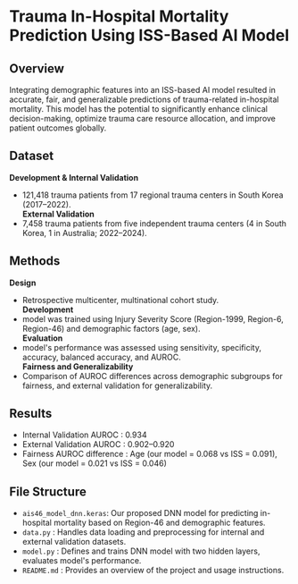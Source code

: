 # Trauma In-Hospital Mortality Prediction Using ISS-Based AI Model

## **Overview**
Integrating demographic features into an ISS-based AI model resulted in accurate, fair, and generalizable predictions of trauma-related in-hospital mortality. This model has the potential to significantly enhance clinical decision-making, optimize trauma care resource allocation, and improve patient outcomes globally.

## **Dataset**
**Development & Internal Validation**
- 121,418 trauma patients from 17 regional trauma centers in South Korea (2017–2022).<br>
**External Validation**
- 7,458 trauma patients from five independent trauma centers (4 in South Korea, 1 in Australia; 2022–2024).<br>

## **Methods**
**Design**
- Retrospective multicenter, multinational cohort study.  
**Development**
- model was trained using Injury Severity Score (Region-1999, Region-6, Region-46) and demographic factors (age, sex).  
**Evaluation**
- model's performance was assessed using sensitivity, specificity, accuracy, balanced accuracy, and AUROC.  
**Fairness and Generalizability**
- Comparison of AUROC differences across demographic subgroups for fairness, and external validation for generalizability.  

## **Results**
- Internal Validation AUROC : 0.934
- External Validation AUROC : 0.902–0.920
- Fairness AUROC difference : Age (our model = 0.068 vs ISS = 0.091), Sex (our model = 0.021 vs ISS = 0.046)

## **File Structure**
- `ais46_model_dnn.keras`: Our proposed DNN model for predicting in-hospital mortality based on Region-46 and demographic features.
- `data.py` : Handles data loading and preprocessing for internal and external validation datasets.
- `model.py` : Defines and trains DNN model with two hidden layers, evaluates model's performance.
- `README.md` : Provides an overview of the project and usage instructions.
